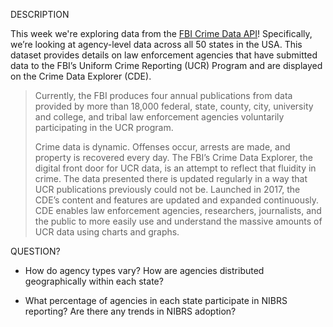 DESCRIPTION

This week we're exploring data from the [FBI Crime Data API](https://cde.ucr.cjis.gov/LATEST/webapp/#/pages/docApi)! Specifically, we’re looking at agency-level data across all 50 states in the USA. This dataset provides details on law enforcement agencies that have submitted data to the FBI’s Uniform Crime Reporting (UCR) Program and are displayed on the Crime Data Explorer (CDE).

> Currently, the FBI produces four annual publications from data provided by more than 18,000 federal, state, county, city, university and college, and tribal law enforcement agencies voluntarily participating in the UCR program. 
>
> Crime data is dynamic. Offenses occur, arrests are made, and property is recovered every day. The FBI’s Crime Data Explorer, the digital front door for UCR data, is an attempt to reflect that fluidity in crime. The data presented there is updated regularly in a way that UCR publications previously could not be. Launched in 2017, the CDE’s content and features are updated and expanded continuously. CDE enables law enforcement agencies, researchers, journalists, and the public to more easily use and understand the massive amounts of UCR data using charts and graphs.

QUESTION?

- How do agency types vary? How are agencies distributed geographically within each state?

- What percentage of agencies in each state participate in NIBRS reporting?  Are there any trends in NIBRS adoption?
